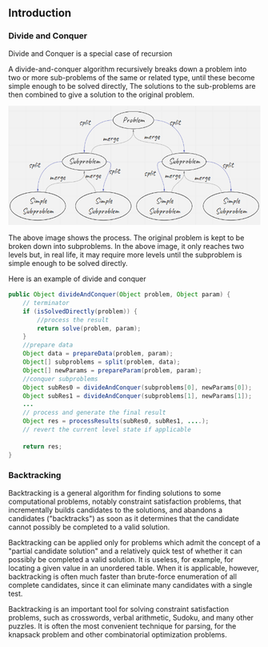 ## Introduction

### Divide and Conquer

Divide and Conquer is a special case of recursion

A divide-and-conquer algorithm recursively breaks down a problem into two or more sub-problems of the same or related type, until these become simple enough to be solved directly, The solutions to the sub-problems are then combined to give a solution to the original problem.

![divide_and_conquer](image\divide_conquer.png)

The above image shows the process. The original problem is kept to be broken down into subproblems. In the above image, it only reaches two levels but, in real life, it may require more levels until the subproblem is simple enough to be solved directly. 

Here is an example of divide and conquer

```java
public Object divideAndConquer(Object problem, Object param) {
    // terminator
    if (isSolvedDirectly(problem)) {
        //process the result
        return solve(problem, param);
    }
    //prepare data
    Object data = prepareData(problem, param);
    Object[] subproblems = split(problem, data);
    Object[] newParams = prepareParam(problem, param);
    //conquer subproblems
    Object subRes0 = divideAndConquer(subproblems[0], newParams[0]);
    Object subRes1 = divideAndConquer(subproblems[1], newParams[1]);
    ...
    // process and generate the final result
    Object res = processResults(subRes0, subRes1, ....);
    // revert the current level state if applicable
    
    return res;
}
```

### Backtracking

Backtracking is a general algorithm for finding solutions to some computational problems, notably constraint satisfaction problems, that incrementally builds candidates to the solutions, and abandons a candidates ("backtracks") as soon as it determines that the candidate cannot possibly be completed to a valid solution.

Backtracking can be applied only for problems which admit the concept of a "partial candidate solution" and a relatively quick test of whether it can possibly be completed a valid solution. It is useless, for example, for locating a given value in an unordered table. When it is applicable, however, backtracking is often much faster than brute-force enumeration of all complete candidates, since it can eliminate many candidates with a single test.

Backtracking is an important tool for solving constraint satisfaction problems, such as crosswords, verbal arithmetic, Sudoku, and many other puzzles. It is often the most convenient technique for parsing, for the knapsack problem and other combinatorial optimization problems.
